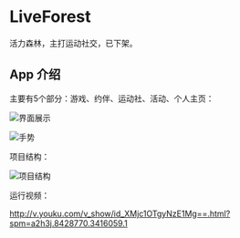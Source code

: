# LiveForest

活力森林，主打运动社交，已下架。


## App 介绍
主要有5个部分：游戏、约伴、运动社、活动、个人主页：

![界面展示](https://github.com/YuChao529258668/resource-for-readme.md/blob/master/LiveForest-iOS-V1/界面展示.png)


![手势](https://github.com/YuChao529258668/resource-for-readme.md/blob/master/LiveForest-iOS-V1/手势.gif)


项目结构：

![项目结构](https://github.com/YuChao529258668/resource-for-readme.md/blob/master/LiveForest-iOS-V1/项目结构.png)

运行视频：

http://v.youku.com/v_show/id_XMjc1OTgyNzE1Mg==.html?spm=a2h3j.8428770.3416059.1
